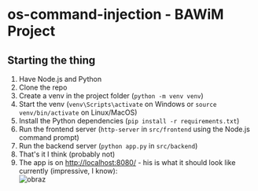 # os-command-injection - BAWiM Project
## Starting the thing
1. Have Node.js and Python
2. Clone the repo
3. Create a venv in the project folder (`python -m venv venv`)
4. Start the venv (`venv\Scripts\activate` on Windows or `source venv/bin/activate` on Linux/MacOS)
5. Install the Python dependencies (`pip install -r requirements.txt`)
6. Run the frontend server (`http-server` in `src/frontend` using the Node.js command prompt)
7. Run the backend server (`python app.py` in `src/backend`)
8. That's it I think (probably not)
9. The app is on [http://localhost:8080/](http://localhost:8080/) - his is what it should look like currently (impressive, I know):  
![obraz](https://github.com/maciejdyrdal/os-command-injection/assets/64736385/d977539f-7c4b-4d1b-8588-abd2cb3d40a6)

